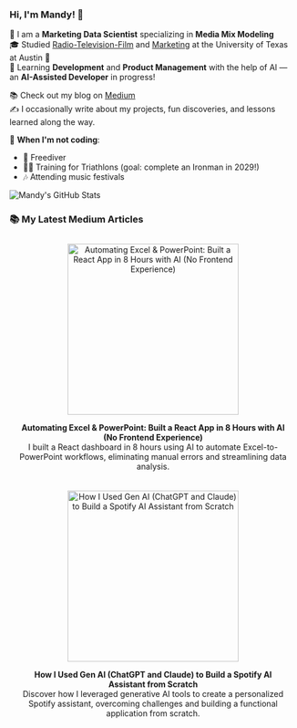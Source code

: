 ### Hi, I'm Mandy! 👋

🎯 I am a **Marketing Data Scientist** specializing in **Media Mix Modeling**  
🎓 Studied [Radio-Television-Film](https://rtf.utexas.edu/) and [Marketing](https://www.mccombs.utexas.edu/graduate/specialized-masters/ms-marketing/) at the University of Texas at Austin 🤘  
🚀 Learning **Development** and **Product Management** with the help of AI — an **AI-Assisted Developer** in progress!

📚 Check out my blog on [Medium](https://mandynicolehong.medium.com/)  
✍️ I occasionally write about my projects, fun discoveries, and lessons learned along the way.

🎵 **When I'm not coding**:  
- 🤿 Freediver  
- 🏃‍♀️ Training for Triathlons (goal: complete an Ironman in 2029!)  
- 🎶 Attending music festivals  

<!-- GitHub stats -->
![Mandy's GitHub Stats](https://github-readme-stats.vercel.app/api?username=supermandee&count_private=true&show_icons=true&theme=radical&hide_rank=false)

### 📚 My Latest Medium Articles

<div style="display: flex; justify-content: space-around; align-items: center;">

  <div style="text-align: center; margin: 10px;">
    <a href="https://medium.com/@mandynicolehong/automating-excel-powerpoint-built-a-react-app-in-8-hours-with-ai-no-frontend-experience-561ed41da8a8">
      <img src="https://miro.medium.com/v2/resize:fit:720/format:webp/1*KWh-JN3-2rdNIaKA8jaRVg.png" alt="Automating Excel & PowerPoint: Built a React App in 8 Hours with AI (No Frontend Experience)" width="300">
    </a>
    <p><b>Automating Excel & PowerPoint: Built a React App in 8 Hours with AI (No Frontend Experience)</b><br>
    I built a React dashboard in 8 hours using AI to automate Excel-to-PowerPoint workflows, eliminating manual errors and streamlining data analysis.</p>
  </div>

  </div>

<div style="display: flex; justify-content: space-around; align-items: center;">

  <div style="text-align: center; margin: 10px;">
    <a href="https://medium.com/@mandynicolehong/how-i-used-gen-ai-chatgpt-and-claude-to-build-a-spotify-ai-assistant-from-scratch-e7ae6ff5824f">
      <img src="https://miro.medium.com/v2/resize:fit:1400/format:webp/1*UBS9BocCQCHKuwMYZdMz1Q.png" alt="How I Used Gen AI (ChatGPT and Claude) to Build a Spotify AI Assistant from Scratch" width="300">
    </a>
    <p><b>How I Used Gen AI (ChatGPT and Claude) to Build a Spotify AI Assistant from Scratch</b><br>
    Discover how I leveraged generative AI tools to create a personalized Spotify assistant, overcoming challenges and building a functional application from scratch.</p>
  </div>

<!-- 
</div>

<div style="display: flex; justify-content: space-around; align-items: center;">

  <div style="text-align: center; margin: 10px;">
    <a href="https://mandynicolehong.medium.com/deep-diving-into-success-lessons-from-freediving-b161af6c62e3">
      <img src="https://miro.medium.com/v2/resize:fit:1400/format:webp/0*tTFtGFyh8jEKx8cd" alt="Deep Diving into Success: Lessons from Freediving" width="300">
    </a>
    <p><b>Deep Diving into Success: Lessons from Freediving</b><br>
    A reflective dive into the lessons freediving has taught me about success and personal growth.</p>
  </div>

  <div style="text-align: center; margin: 10px;">
    <a href="https://mandynicolehong.medium.com/transforming-self-care-how-i-use-chatgpt-for-reflective-journaling-bce5cdaf8c2a">
      <img src="https://miro.medium.com/v2/resize:fit:1400/format:webp/1*EIyvHCZy5BXtaLNak9fPRw.png" alt="Transforming Self-Care: How I Use ChatGPT for Reflective Journaling" width="300">
    </a>
    <p><b>Transforming Self-Care: How I Use ChatGPT for Reflective Journaling</b><br>
    Discover how AI is reshaping my journaling routine, fostering mindfulness and reflection.</p>
  </div>

</div>
-->
